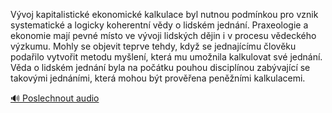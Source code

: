 
Vývoj kapitalistické ekonomické kalkulace byl nutnou podmínkou pro vznik systematické a logicky koherentní vědy o lidském jednání. Praxeologie a ekonomie mají pevné místo ve vývoji lidských dějin i v procesu vědeckého výzkumu. Mohly se objevit teprve tehdy, když se jednajícímu člověku podařilo vytvořit metodu myšlení, která mu umožnila kalkulovat své jednání. Věda o lidském jednání byla na počátku pouhou disciplínou zabývající se takovými jednáními, která mohou být prověřena peněžními kalkulacemi.

[🔊 Poslechnout audio](/data/7-paragraphs/audio/chapter_47/para_002-Vvoj-kapitalistick-ekonomick-kalkulace-byl-nutn.mp3)
